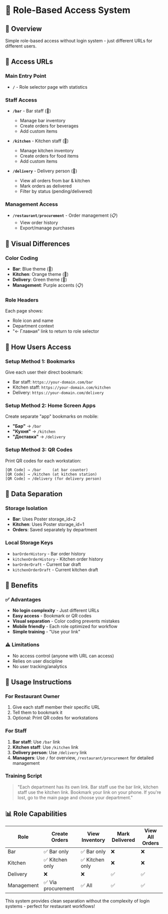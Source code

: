 # 👥 Role-Based Access System

## 🎯 Overview
Simple role-based access without login system - just different URLs for different users.

## 🔗 Access URLs

### **Main Entry Point**
- **`/`** - Role selector page with statistics

### **Staff Access**
- **`/bar`** - Bar staff (🍷)
  - Manage bar inventory 
  - Create orders for beverages
  - Add custom items

- **`/kitchen`** - Kitchen staff (🍳)
  - Manage kitchen inventory
  - Create orders for food items
  - Add custom items

- **`/delivery`** - Delivery person (🚚)
  - View all orders from bar & kitchen
  - Mark orders as delivered
  - Filter by status (pending/delivered)

### **Management Access**
- **`/restaurant/procurement`** - Order management (📋)
  - View order history
  - Export/manage purchases

## 🎨 Visual Differences

### **Color Coding**
- **Bar**: Blue theme (🍷)
- **Kitchen**: Orange theme (🍳) 
- **Delivery**: Green theme (🚚)
- **Management**: Purple accents (📋)

### **Role Headers**
Each page shows:
- Role icon and name
- Department context
- "← Главная" link to return to role selector

## 📱 How Users Access

### **Setup Method 1: Bookmarks**
Give each user their direct bookmark:
- Bar staff: `https://your-domain.com/bar`
- Kitchen staff: `https://your-domain.com/kitchen`
- Delivery: `https://your-domain.com/delivery`

### **Setup Method 2: Home Screen Apps**
Create separate "app" bookmarks on mobile:
- **"Бар"** → `/bar`
- **"Кухня"** → `/kitchen`
- **"Доставка"** → `/delivery`

### **Setup Method 3: QR Codes**
Print QR codes for each workstation:
```
[QR Code] → /bar     (at bar counter)
[QR Code] → /kitchen (at kitchen station)
[QR Code] → /delivery (for delivery person)
```

## 🔄 Data Separation

### **Storage Isolation**
- **Bar**: Uses Poster storage_id=2
- **Kitchen**: Uses Poster storage_id=1
- **Orders**: Saved separately by department

### **Local Storage Keys**
- `barOrderHistory` - Bar order history
- `kitchenOrderHistory` - Kitchen order history
- `barOrderDraft` - Current bar draft
- `kitchenOrderDraft` - Current kitchen draft

## 🎯 Benefits

### **✅ Advantages**
- **No login complexity** - Just different URLs
- **Easy access** - Bookmark or QR codes
- **Visual separation** - Color coding prevents mistakes
- **Mobile friendly** - Each role optimized for workflow
- **Simple training** - "Use your link"

### **⚠️ Limitations**
- No access control (anyone with URL can access)
- Relies on user discipline
- No user tracking/analytics

## 🚀 Usage Instructions

### **For Restaurant Owner**
1. Give each staff member their specific URL
2. Tell them to bookmark it
3. Optional: Print QR codes for workstations

### **For Staff**
1. **Bar staff**: Use `/bar` link
2. **Kitchen staff**: Use `/kitchen` link  
3. **Delivery person**: Use `/delivery` link
4. **Managers**: Use `/` for overview, `/restaurant/procurement` for detailed management

### **Training Script**
> "Each department has its own link. Bar staff use the bar link, kitchen staff use the kitchen link. Bookmark your link on your phone. If you're lost, go to the main page and choose your department."

## 📊 Role Capabilities

| Role | Create Orders | View Inventory | Mark Delivered | View All Orders |
|------|---------------|----------------|----------------|-----------------|
| Bar | ✅ Bar only | ✅ Bar only | ❌ | ❌ |
| Kitchen | ✅ Kitchen only | ✅ Kitchen only | ❌ | ❌ |
| Delivery | ❌ | ❌ | ✅ | ✅ |
| Management | ✅ Via procurement | ✅ All | ✅ | ✅ |

This system provides clean separation without the complexity of login systems - perfect for restaurant workflows!